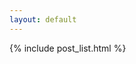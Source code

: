 ```yaml
---
layout: default
---
```

<section class="col-sm-9 content blogroll">
  {% include post_list.html %}
</section>
